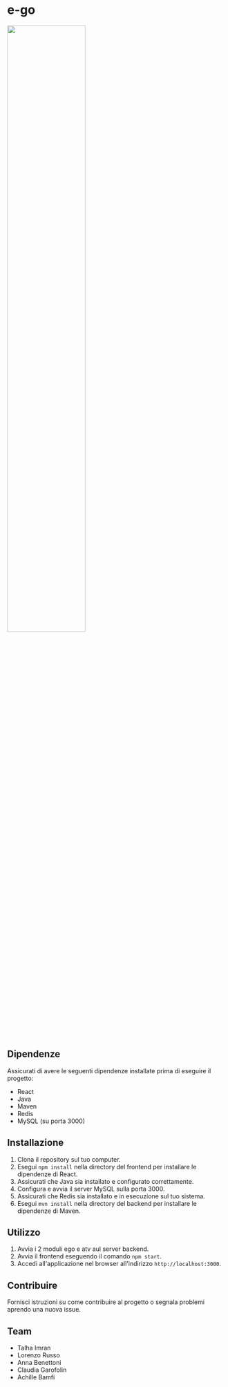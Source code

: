 # e-go

<img src="https://github.com/Talhaimran03/e-go/assets/101459540/1c60ee2a-0133-4800-ad24-015715f30bda" width="60%"> 


## Dipendenze

Assicurati di avere le seguenti dipendenze installate prima di eseguire il progetto:

- React
- Java
- Maven
- Redis
- MySQL (su porta 3000)

## Installazione

1. Clona il repository sul tuo computer.
2. Esegui `npm install` nella directory del frontend per installare le dipendenze di React.
3. Assicurati che Java sia installato e configurato correttamente.
4. Configura e avvia il server MySQL sulla porta 3000.
5. Assicurati che Redis sia installato e in esecuzione sul tuo sistema.
6. Esegui `mvn install` nella directory del backend per installare le dipendenze di Maven.

## Utilizzo

1. Avvia i 2 moduli ego e atv aul server backend.
2. Avvia il frontend eseguendo il comando `npm start`.
3. Accedi all'applicazione nel browser all'indirizzo `http://localhost:3000`.

## Contribuire

Fornisci istruzioni su come contribuire al progetto o segnala problemi aprendo una nuova issue.

## Team

- Talha Imran
- Lorenzo Russo
- Anna Benettoni
- Claudia Garofolin
- Achille Bamfi
